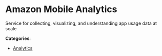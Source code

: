 # Amazon Mobile Analytics


Service for collecting, visualizing, and understanding app usage data at scale



**Categories**:
- [Analytics](https://github.com/apis-list/apis-list#analytics)





